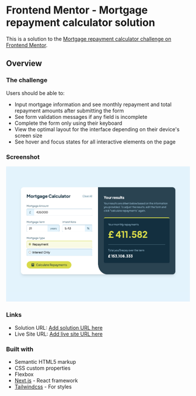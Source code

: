 # Frontend Mentor - Mortgage repayment calculator solution

This is a solution to the [Mortgage repayment calculator challenge on Frontend Mentor](https://www.frontendmentor.io/challenges/mortgage-repayment-calculator-Galx1LXK73).

## Overview

### The challenge

Users should be able to:

- Input mortgage information and see monthly repayment and total repayment amounts after submitting the form
- See form validation messages if any field is incomplete
- Complete the form only using their keyboard
- View the optimal layout for the interface depending on their device's screen size
- See hover and focus states for all interactive elements on the page

### Screenshot

![](./screenshot.jpg)

### Links

- Solution URL: [Add solution URL here](https://github.com/l025/fm-c/mortgage-repayment-calculator/)
- Live Site URL: [Add live site URL here](https://fm-c.vercel.app/mortgage-repayment-calculator/)

### Built with

- Semantic HTML5 markup
- CSS custom properties
- Flexbox
- [Next.js](https://nextjs.org/) - React framework
- [Tailwindcss](https://tailwindcss.com/) - For styles
